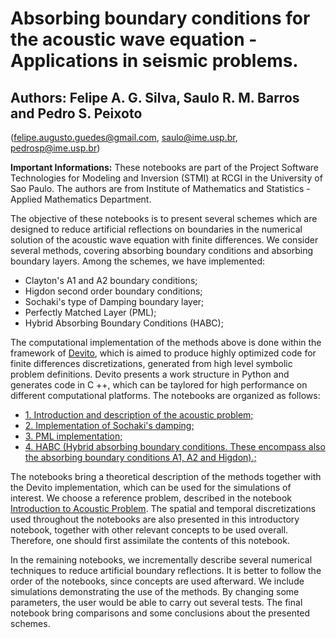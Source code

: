 #  Absorbing boundary conditions for the acoustic wave equation  - Applications in seismic problems.

## Authors: Felipe A. G. Silva, Saulo R. M. Barros and Pedro S. Peixoto
   (felipe.augusto.guedes@gmail.com, saulo@ime.usp.br, pedrosp@ime.usp.br)

**Important Informations:** These notebooks are part of the Project Software Technologies for Modeling and Inversion (STMI)  at RCGI in the  University of Sao Paulo. The authors are from Institute of Mathematics and Statistics - Applied Mathematics Department.

The objective of these notebooks is to present several schemes which are designed to reduce artificial reflections on boundaries in the numerical solution of the acoustic wave equation with finite differences. We consider several methods, covering absorbing boundary conditions and absorbing boundary layers. Among the schemes, we have implemented:

- Clayton's A1 and A2 boundary conditions;
- Higdon second order boundary conditions;
- Sochaki's type of Damping boundary layer;
- Perfectly Matched Layer (PML);
- Hybrid Absorbing Boundary Conditions (HABC);

The computational implementation of the methods above is done within the framework of <a href="https://www.devitoproject.org/">Devito</a>, which is aimed to produce highly optimized code for finite differences discretizations, generated from  high level symbolic problem definitions. Devito presents a work structure in Python and generates code  in C ++, which can be taylored for high performance on different computational platforms. The notebooks are organized as follows:

- <a href="01_introduction.ipynb">1. Introduction and description of the acoustic problem;</a>
- <a href="02_damping.ipynb">2. Implementation of Sochaki's damping;</a>
- <a href="03_pml.ipynb">3. PML implementation;</a>
- <a href="04_habc.ipynb">4. HABC (Hybrid absorbing boundary conditions. These encompass also the absorbing boundary conditions A1, A2 and Higdon).;</a>

The notebooks bring a theoretical description of the methods together with the Devito implementation, which can be used for  the simulations of interest. We choose a reference problem, described in the notebook <a href="1_introduction.ipynb">Introduction to Acoustic Problem</a>. The spatial and temporal discretizations used throughout the notebooks are also presented in this introductory notebook, together with other relevant concepts to be used overall. Therefore, one should first assimilate the contents of this notebook. 

In the remaining notebooks, we incrementally describe several numerical techniques to reduce artificial boundary reflections. It is better to follow the order of the notebooks, since concepts are used afterward. We include simulations demonstrating the use of the methods. By changing some parameters, the user would be able to carry out several tests. The final notebook bring comparisons and some conclusions about the presented schemes.
